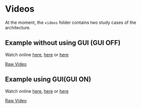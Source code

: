 # **Videos**

At the moment, the `videos` folder contains two study cases of the architecture.

## Example without using GUI (GUI OFF)
Watch online [here](https://streamable.com/rug2mr), [here](https://www.youtube.com/watch?v=RtbXO_Z4X90) or [here](https://vimeo.com/910157755?share=copy)

[Raw Video](GUI_OFF.mp4)

## Example using GUI(GUI ON)
Watch online [here](https://streamable.com/3rct7p), [here](https://www.youtube.com/watch?v=NCVbM-7CTlo) or [here](https://vimeo.com/910157787?share=copy)

[Raw Video](GUI_ON.mp4)